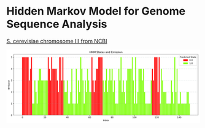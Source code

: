 # Hidden Markov Model for Genome Sequence Analysis

[S. cerevisiae chromosome III from NCBI](https://www.ncbi.nlm.nih.gov/genome/gdv/browser/genome/?id=GCF_000146045.2)

<img src="https://github.com/TomMakesThings/Genome-Sequence-Analysis-HMM/blob/course/chromosome_emission.pdf">
